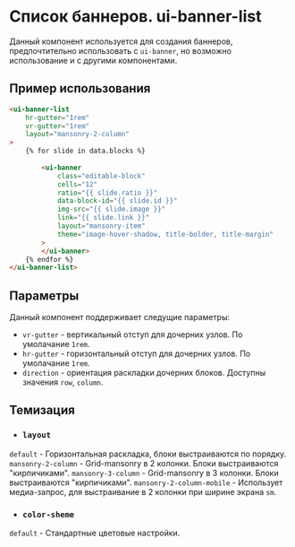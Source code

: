 # Список баннеров. ui-banner-list
Данный компонент используется для создания баннеров, предпочтительно использовать с `ui-banner`, но возможно использование и с другими компонентами.

## Пример использования


````html
<ui-banner-list
	hr-gutter="1rem"
	vr-gutter="1rem"
	layout="mansonry-2-column"
>
	{% for slide in data.blocks %}
	
		<ui-banner
			class="editable-block"
			cells="12"
			ratio="{{ slide.ratio }}"
			data-block-id="{{ slide.id }}"
			img-src="{{ slide.image }}" 
			link="{{ slide.link }}"
			layout="mansonry-item"
			theme="image-hover-shadow, title-bolder, title-margin"
		>
		</ui-banner>
	{% endfor %}
</ui-banner-list>
````

## Параметры

Данный компонент поддерживает следущие параметры:

* `vr-gutter` - вертикальный отступ для дочерних узлов. По умолачание `1rem`.
* `hr-gutter` - горизонтальный отступ для дочерних узлов. По умолачание `1rem`.
* `direction` - ориентация раскладки дочерних блоков. Доступны значения `row`, `column`.

## Темизация

* ### `layout`
`default` - Горизонтальная раскладка, блоки выстраиваются по порядку.
`mansonry-2-column` - Grid-mansonry в 2 колонки. Блоки выстраиваются "кирпичиками".
`mansonry-3-column` - Grid-mansonry в 3 колонки. Блоки выстраиваются "кирпичиками".
`mansonry-2-column-mobile` - Использует медиа-запрос, для выстраивание в 2 колонки при ширине экрана `sm`.

* ### `color-sheme`
`default` - Стандартные цветовые настройки.
